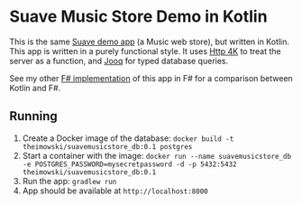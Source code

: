# Suave Music Store Demo in Kotlin

This is the same [Suave demo app][Suave music store] (a Music web store), but written in Kotlin. This app is written in
a purely functional style. It uses [Http 4K][Http 4k] to treat the server as a function, and [Jooq] for typed database 
queries.

See my other [F# implementation][F# demo app] of this app in F# for a comparison between Kotlin and F#.

## Running

1. Create a Docker image of the database: `docker build -t theimowski/suavemusicstore_db:0.1 postgres`
2. Start a container with the image: `docker run --name suavemusicstore_db -e POSTGRES_PASSWORD=mysecretpassword -d -p 5432:5432 theimowski/suavemusicstore_db:0.1`
3. Run the app: `gradlew run`
4. App should be available at `http://localhost:8000`

[Suave Music Store]: https://theimowski.gitbooks.io/suave-music-store
[F# demo app]: https://www.github.com/danschultz/suavedemo.fsharp
[Http 4k]: https://www.http4k.org/
[Jooq]: https://www.jooq.org/
